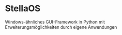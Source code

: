 # StellaOS
 Windows-ähnliches GUI-Framework in Python mit Erweiterungsmöglichkeiten durch eigene Anwendungen
